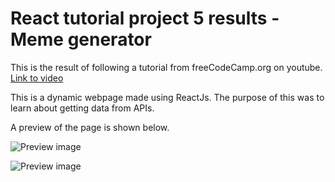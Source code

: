 # React tutorial project 5 results - Meme generator

This is the result of following a tutorial from freeCodeCamp.org on youtube. [Link to video](https://www.youtube.com/watch?v=bMknfKXIFA8&t=12s&ab_channel=freeCodeCamp.org)

This is a dynamic webpage made using ReactJs. The purpose of this was to learn about getting data from APIs.

A preview of the page is shown below.

![Preview image](https://github.com/mhdrofiq/react-tutorial-project-5/blob/master/meme_gen_1.png)

![Preview image](https://github.com/mhdrofiq/react-tutorial-project-5/blob/master/meme_gen_2.png)